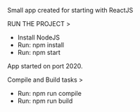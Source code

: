Small app created for starting with ReactJS

RUN THE PROJECT >

- Install NodeJS
- Run: npm install
- Run: npm start

App started on port 2020.


Compile and Build tasks >

- Run: npm run compile
- Run: npm run build